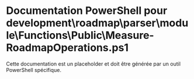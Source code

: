 # Documentation PowerShell pour development\roadmap\parser\module\Functions\Public\Measure-RoadmapOperations.ps1

Cette documentation est un placeholder et doit être générée par un outil PowerShell spécifique.
